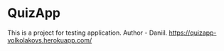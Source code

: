 # QuizApp
This is a project for testing application.
Author - Daniil.
https://quizapp-volkolakovs.herokuapp.com/